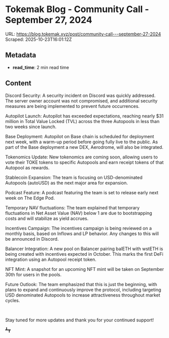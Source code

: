 # Tokemak Blog - Community Call - September 27, 2024

URL: https://blog.tokemak.xyz/post/community-call---september-27-2024
Scraped: 2025-10-23T16:01:12Z

## Metadata

- **read_time**: 2 min read time

## Content

Discord Security: A security incident on Discord was quickly addressed. The server owner account was not compromised, and additional security measures are being implemented to prevent future occurrences.

Autopilot Launch: Autopilot has exceeded expectations, reaching nearly $31 million in Total Value Locked (TVL) across the three Autopools in less than two weeks since launch.

Base Deployment: Autopilot on Base chain is scheduled for deployment next week, with a warm-up period before going fully live to the public. As part of the Base deployment a new DEX, Aerodrome, will also be integrated.

Tokenomics Update: New tokenomics are coming soon, allowing users to vote their TOKE tokens to specific Autopools and earn receipt tokens of that Autopool as rewards.

Stablecoin Expansion: The team is focusing on USD-denominated Autopools (autoUSD) as the next major area for expansion.

Podcast Feature: A podcast featuring the team is set to release early next week on The Edge Pod.

Temporary NAV fluctuations: The team explained that temporary fluctuations in Net Asset Value (NAV) below 1 are due to bootstrapping costs and will stabilize as yield accrues.

Incentives Campaign: The incentives campaign is being reviewed on a monthly basis, based on Inflows and LP behavior. Any changes to this will be announced in Discord.

Balancer Integration: A new pool on Balancer pairing balETH with wstETH is being created with incentives expected in October. This marks the first DeFi integration using an Autopool receipt token.

NFT Mint: A snapshot for an upcoming NFT mint will be taken on September 30th for users in the pools.

Future Outlook: The team emphasized that this is just the beginning, with plans to expand and continuously improve the protocol, including targeting USD denominated Autopools to increase attractiveness throughout market cycles.

‍

Stay tuned for more updates and thank you for your continued support!

┻┳

‍